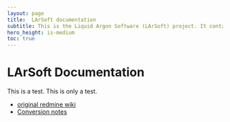 ```yaml
---
layout: page
title:  LArSoft documentation
subtitle: This is the Liquid Argon Software (LArSoft) project. It contains simulation and reconstruction algorithms for LAr TPC detectors.
hero_height: is-medium
toc: true
---
```


# LArSoft Documentation

This is a test.  This is only a test.

* [original redmine wiki](https://cdcvs.fnal.gov/redmine/projects/larsoft/wiki)
* [Conversion notes](notes.md)

